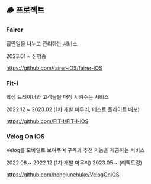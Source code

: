 ## 🪵 프로젝트
### Fairer
집안일을 나누고 관리하는 서비스

2023.01 ~ 진행중

https://github.com/fairer-iOS/fairer-iOS

### Fit-i
학생 트레이너와 고객들을 매칭 시켜주는 서비스

2022.12 ~ 2023.02 (1차 개발 마무리, 테스트 플라이트 배포)

https://github.com/FIT-I/FIT-I-iOS

### Velog On iOS
Velog를 모바일로 보여주며 구독과 추천 기능을 제공하는 서비스

2022.08 ~ 2022.12 (1차 개발 마무리)
2023.05 ~ (리팩토링)

https://github.com/hongjunehuke/VelogOniOS
